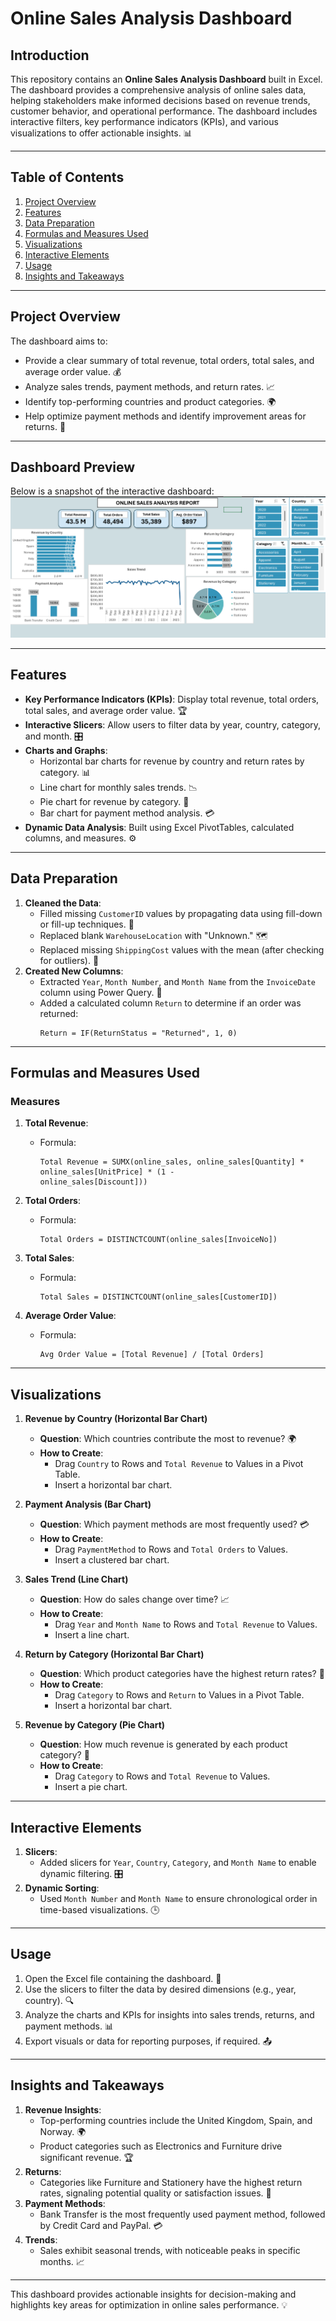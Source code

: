 # Online Sales Analysis Dashboard

## Introduction
This repository contains an **Online Sales Analysis Dashboard** built in Excel. The dashboard provides a comprehensive analysis of online sales data, helping stakeholders make informed decisions based on revenue trends, customer behavior, and operational performance. The dashboard includes interactive filters, key performance indicators (KPIs), and various visualizations to offer actionable insights. 📊

---

## Table of Contents
1. [Project Overview](#project-overview)
2. [Features](#features)
3. [Data Preparation](#data-preparation)
4. [Formulas and Measures Used](#formulas-and-measures-used)
5. [Visualizations](#visualizations)
6. [Interactive Elements](#interactive-elements)
7. [Usage](#usage)
8. [Insights and Takeaways](#insights-and-takeaways)

---

## Project Overview
The dashboard aims to:
- Provide a clear summary of total revenue, total orders, total sales, and average order value. 💰
- Analyze sales trends, payment methods, and return rates. 📈
- Identify top-performing countries and product categories. 🌍
- Help optimize payment methods and identify improvement areas for returns. 🔧

---

## Dashboard Preview

Below is a snapshot of the interactive dashboard: ![Banking Churn Dashboard](https://github.com/CodeVistaPro/Excel-Projects/blob/main/Online%20Sales%20Analysis/Online%20Sales%20Analysis.png)

---

## Features
- **Key Performance Indicators (KPIs)**: Display total revenue, total orders, total sales, and average order value. 🏆
- **Interactive Slicers**: Allow users to filter data by year, country, category, and month. 🎛️
- **Charts and Graphs**:
  - Horizontal bar charts for revenue by country and return rates by category. 📊
  - Line chart for monthly sales trends. 📉
  - Pie chart for revenue by category. 🥧
  - Bar chart for payment method analysis. 💳
- **Dynamic Data Analysis**: Built using Excel PivotTables, calculated columns, and measures. ⚙️

---

## Data Preparation
1. **Cleaned the Data**:
   - Filled missing `CustomerID` values by propagating data using fill-down or fill-up techniques. 🧹
   - Replaced blank `WarehouseLocation` with "Unknown." 🗺️
   - Replaced missing `ShippingCost` values with the mean (after checking for outliers). 🧮
2. **Created New Columns**:
   - Extracted `Year`, `Month Number`, and `Month Name` from the `InvoiceDate` column using Power Query. 📆
   - Added a calculated column `Return` to determine if an order was returned:
     ```excel
     Return = IF(ReturnStatus = "Returned", 1, 0)
     ```

---

## Formulas and Measures Used

### **Measures**
1. **Total Revenue**:
   - Formula:
     ```excel
     Total Revenue = SUMX(online_sales, online_sales[Quantity] * online_sales[UnitPrice] * (1 - 
     online_sales[Discount]))
     ```

2. **Total Orders**:
   - Formula:
     ```excel
     Total Orders = DISTINCTCOUNT(online_sales[InvoiceNo])
     ```

3. **Total Sales**:
   - Formula:
     ```excel
     Total Sales = DISTINCTCOUNT(online_sales[CustomerID])
     ```

4. **Average Order Value**:
   - Formula:
     ```excel
     Avg Order Value = [Total Revenue] / [Total Orders]
     ```

---

## Visualizations
1. **Revenue by Country (Horizontal Bar Chart)**
   - **Question**: Which countries contribute the most to revenue? 🌍
   - **How to Create**:
     - Drag `Country` to Rows and `Total Revenue` to Values in a Pivot Table.
     - Insert a horizontal bar chart.

2. **Payment Analysis (Bar Chart)**
   - **Question**: Which payment methods are most frequently used? 💳
   - **How to Create**:
     - Drag `PaymentMethod` to Rows and `Total Orders` to Values.
     - Insert a clustered bar chart.

3. **Sales Trend (Line Chart)**
   - **Question**: How do sales change over time? 📈
   - **How to Create**:
     - Drag `Year` and `Month Name` to Rows and `Total Revenue` to Values.
     - Insert a line chart.

4. **Return by Category (Horizontal Bar Chart)**
   - **Question**: Which product categories have the highest return rates? 🔄
   - **How to Create**:
     - Drag `Category` to Rows and `Return` to Values in a Pivot Table.
     - Insert a horizontal bar chart.

5. **Revenue by Category (Pie Chart)**
   - **Question**: How much revenue is generated by each product category? 🥧
   - **How to Create**:
     - Drag `Category` to Rows and `Total Revenue` to Values.
     - Insert a pie chart.

---

## Interactive Elements
1. **Slicers**:
   - Added slicers for `Year`, `Country`, `Category`, and `Month Name` to enable dynamic filtering. 🎛️
2. **Dynamic Sorting**:
   - Used `Month Number` and `Month Name` to ensure chronological order in time-based visualizations. 🕒

---

## Usage
1. Open the Excel file containing the dashboard. 📂
2. Use the slicers to filter the data by desired dimensions (e.g., year, country). 🔍
3. Analyze the charts and KPIs for insights into sales trends, returns, and payment methods. 📊
4. Export visuals or data for reporting purposes, if required. 📤

---

## Insights and Takeaways
1. **Revenue Insights**:
   - Top-performing countries include the United Kingdom, Spain, and Norway. 🌍
   - Product categories such as Electronics and Furniture drive significant revenue. 🏆
2. **Returns**:
   - Categories like Furniture and Stationery have the highest return rates, signaling potential quality or satisfaction issues. 🔄
3. **Payment Methods**:
   - Bank Transfer is the most frequently used payment method, followed by Credit Card and PayPal. 💳
4. **Trends**:
   - Sales exhibit seasonal trends, with noticeable peaks in specific months. 📈

---

This dashboard provides actionable insights for decision-making and highlights key areas for optimization in online sales performance. 💡


